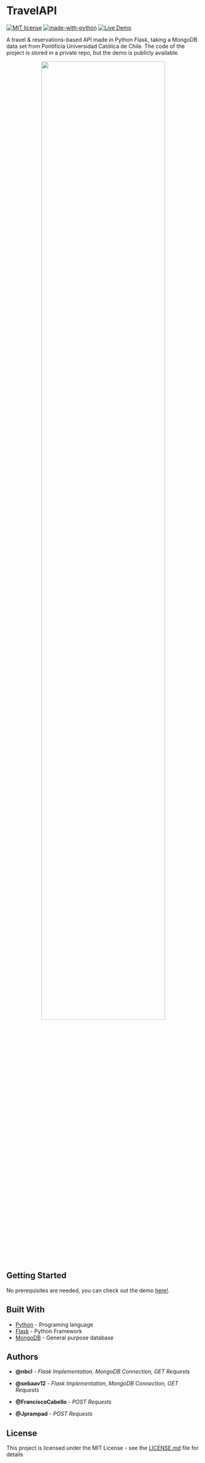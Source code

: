 # TravelAPI

[![MIT license](https://img.shields.io/badge/License-MIT-blue.svg)](https://mit-license.org/)
[![made-with-python](https://img.shields.io/badge/Made%20with-Python-1f425f.svg)](https://www.python.org/)
[![Live Demo](https://img.shields.io/badge/demo-online-green.svg)](https://dcc723-api-heroku.herokuapp.com/)

A travel & reservations-based API made in Python Flask, taking a MongoDB data set from Pontificia Universidad Católica de Chile. The code of the project is stored in a private repo, but the demo is publicly available.

<p align="center">
  <img width="80%" src="https://github.com/nbcl/travel-api/blob/master/api.png?raw=true">
</p>


## Getting Started

No prerequisites are needed, you can check out the demo [here!](https://dcc723-api-heroku.herokuapp.com/).

## Built With

* [Python](https://www.python.org/) - Programing language
* [Flask](https://www.mapbox.com/) - Python Framework
* [MongoDB](https://www.mongodb.com/es) - General purpose database


## Authors

* **@nbcl** - *Flask Implementation, MongoDB Connection, GET Requests* 

* **@sebaav12** - *Flask Implementation, MongoDB Connection, GET Requests*  

* **@FranciscoCabello** - *POST Requests*  

* **@Jprampad** - *POST Requests*  



## License

This project is licensed under the MIT License - see the [LICENSE.md](LICENSE.md) file for details




